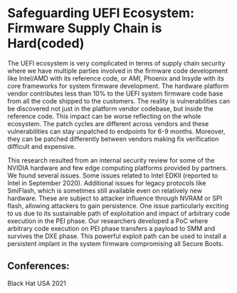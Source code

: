 # Safeguarding UEFI Ecosystem: Firmware Supply Chain is Hard(coded)
The UEFI ecosystem is very complicated in terms of supply chain security where we have multiple parties involved in the firmware code development like Intel/AMD with its reference code, or AMI, Phoenix and Insyde with its core frameworks for system firmware development. The hardware platform vendor contributes less than 10% to the UEFI system firmware code base from all the code shipped to the customers. The reality is vulnerabilities can be discovered not just in the platform vendor codebase, but inside the reference code. This impact can be worse reflecting on the whole ecosystem. The patch cycles are different across vendors and these vulnerabilities can stay unpatched to endpoints for 6-9 months. Moreover, they can be patched differently between vendors making fix verification difficult and expensive.

This research resulted from an internal security review for some of the NVIDIA hardware and few edge computing platforms provided by partners. We found several issues. Some issues related to Intel EDKII (reported to Intel in September 2020). Additional issues for legacy protocols like SmiFlash, which is sometimes still available even on relatively new hardware. These are subject to attacker influence through NVRAM or SPI flash, allowing attackers to gain persistence. One issue particularly exciting to us due to its sustainable path of exploitation and impact of arbitrary code execution in the PEI phase. Our researchers developed a PoC where arbitrary code execution on PEI phase transfers a payload to SMM and survives the DXE phase. This powerful exploit path can be used to install a persistent implant in the system firmware compromising all Secure Boots.

## Conferences:
Black Hat USA 2021
